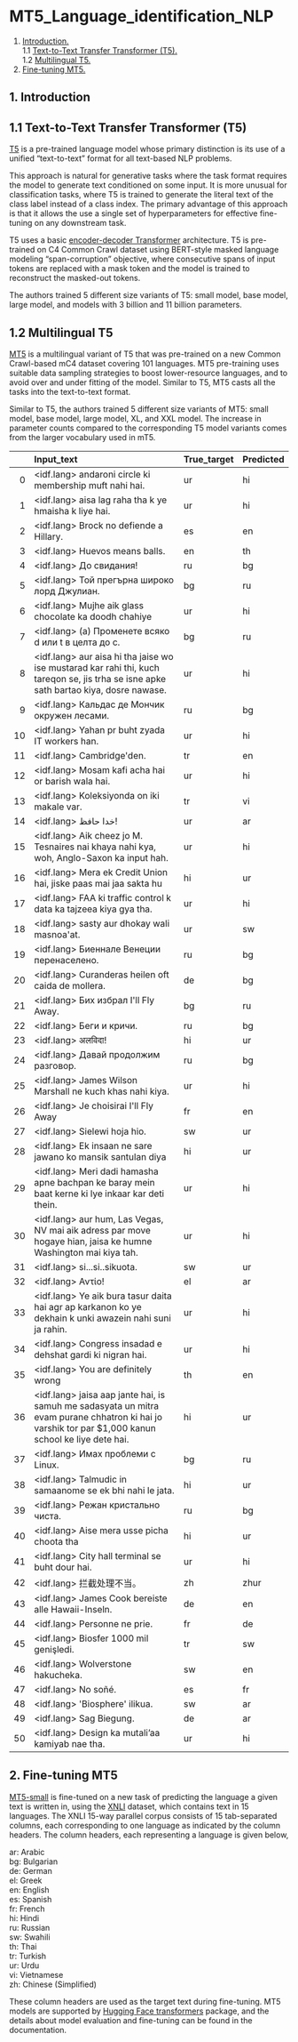 # MT5_Language_identification_NLP

1. [ Introduction. ](#intro)<br />
     1.1 [ Text-to-Text Transfer Transformer (T5). ](#t5)<br />
     1.2 [ Multilingual T5. ](#mt5)
3. [ Fine-tuning MT5. ](#finetune)

<a name="intro"></a>
## 1. Introduction

<a name="t5"></a>
## 1.1 Text-to-Text Transfer Transformer (T5)

[T5](https://arxiv.org/pdf/1910.10683.pdf) is a pre-trained language model whose primary distinction is its use of a unified “text-to-text” format for all text-based NLP problems. 

This approach is natural for generative tasks where the task format requires the model to generate text conditioned on some input. It is more unusual for classification tasks, where T5 is trained to generate the literal text of the class label instead of a class index. The primary advantage of this approach is that it allows the use a single set of hyperparameters for effective fine-tuning on any downstream task.

T5 uses a basic [encoder-decoder Transformer](https://arxiv.org/pdf/1706.03762.pdf) architecture. T5 is pre-trained on C4 Common Crawl dataset using BERT-style masked language modeling “span-corruption” objective, where consecutive spans of input tokens are replaced with a mask token and the model is trained to reconstruct the masked-out tokens.

The authors trained 5 different size variants of T5: small model, base model, large model, and models with 3 billion and 11 billion parameters.

<a name="mt5"></a>
## 1.2 Multilingual T5

[MT5](https://arxiv.org/pdf/2010.11934.pdf) is a multilingual variant of T5 that was pre-trained on a new Common Crawl-based mC4 dataset covering 101 languages. MT5 pre-training uses suitable data sampling strategies to boost lower-resource languages, and to avoid over and under fitting of the model. Similar to T5, MT5 casts all the tasks into the text-to-text format.

Similar to T5, the authors trained 5 different size variants of MT5: small model, base model, large model, XL, and XXL model. The increase in parameter counts compared to the corresponding T5 model variants comes from the larger vocabulary used in mT5.

|    | Input_text                                                                                                                                          | True_target   | Predicted   |
|---:|:----------------------------------------------------------------------------------------------------------------------------------------------------|:--------------|:------------|
|  0 | <idf.lang> andaroni circle ki membership muft nahi hai.                                                                                             | ur            | hi          |
|  1 | <idf.lang> aisa lag raha tha k ye hmaisha k liye hai.                                                                                               | ur            | hi          |
|  2 | <idf.lang> Brock no defiende a Hillary.                                                                                                             | es            | en          |
|  3 | <idf.lang> Huevos means balls.                                                                                                                      | en            | th          |
|  4 | <idf.lang> До свидания!                                                                                                                             | ru            | bg          |
|  5 | <idf.lang> Той прегърна широко лорд Джулиан.                                                                                                        | bg            | ru          |
|  6 | <idf.lang> Mujhe aik glass chocolate ka doodh chahiye                                                                                               | ur            | hi          |
|  7 | <idf.lang> (a) Променете всяко d или t в целта до c.                                                                                                | bg            | ru          |
|  8 | <idf.lang> aur aisa hi tha jaise wo ise mustarad kar rahi thi, kuch tareqon se, jis trha se isne apke sath bartao kiya, dosre nawase.               | ur            | hi          |
|  9 | <idf.lang> Кальдас де Мончик окружен лесами.                                                                                                        | ru            | bg          |
| 10 | <idf.lang> Yahan pr buht zyada IT workers han.                                                                                                      | ur            | hi          |
| 11 | <idf.lang> Cambridge'den.                                                                                                                           | tr            | en          |
| 12 | <idf.lang> Mosam kafi acha hai or barish wala hai.                                                                                                  | ur            | hi          |
| 13 | <idf.lang> Koleksiyonda on iki makale var.                                                                                                          | tr            | vi          |
| 14 | <idf.lang> خدا حافظ!                                                                                                                                | ur            | ar          |
| 15 | <idf.lang> Aik cheez jo M. Tesnaires nai khaya nahi kya, woh, Anglo-Saxon ka input hah.                                                             | ur            | hi          |
| 16 | <idf.lang> Mera ek Credit Union hai, jiske paas mai jaa sakta hu                                                                                    | hi            | ur          |
| 17 | <idf.lang> FAA ki traffic control k data ka tajzeea kiya gya tha.                                                                                   | ur            | hi          |
| 18 | <idf.lang> sasty aur dhokay wali masnoa'at.                                                                                                         | ur            | sw          |
| 19 | <idf.lang> Биеннале Венеции перенаселено.                                                                                                           | ru            | bg          |
| 20 | <idf.lang> Curanderas heilen oft caida de mollera.                                                                                                  | de            | bg          |
| 21 | <idf.lang> Бих избрал  I'll Fly Away.                                                                                                               | bg            | ru          |
| 22 | <idf.lang> Беги и кричи.                                                                                                                            | ru            | bg          |
| 23 | <idf.lang> अलविदा!                                                                                                                                  | hi            | ur          |
| 24 | <idf.lang> Давай продолжим разговор.                                                                                                                | ru            | bg          |
| 25 | <idf.lang> James Wilson Marshall ne kuch khas nahi kiya.                                                                                            | ur            | hi          |
| 26 | <idf.lang> Je choisirai I'll Fly Away                                                                                                               | fr            | en          |
| 27 | <idf.lang> Sielewi hoja hio.                                                                                                                        | sw            | ur          |
| 28 | <idf.lang> Ek insaan ne sare jawano ko mansik santulan diya                                                                                         | hi            | ur          |
| 29 | <idf.lang> Meri dadi hamasha apne bachpan ke baray mein baat kerne ki lye inkaar kar deti thein.                                                    | ur            | hi          |
| 30 | <idf.lang> aur hum, Las Vegas, NV mai aik adress par move hogaye hian, jaisa ke humne Washington mai kiya tah.                                      | ur            | hi          |
| 31 | <idf.lang> si...si..sikuota.                                                                                                                        | sw            | ur          |
| 32 | <idf.lang> Αντίο!                                                                                                                                   | el            | ar          |
| 33 | <idf.lang> Ye aik bura tasur daita hai agr ap karkanon ko ye dekhain k unki awazein nahi suni ja rahin.                                             | ur            | hi          |
| 34 | <idf.lang> Congress insadad e dehshat gardi ki nigran hai.                                                                                          | ur            | hi          |
| 35 | <idf.lang> You are definitely wrong                                                                                                                 | th            | en          |
| 36 | <idf.lang> jaisa aap jante hai, is samuh me sadasyata un mitra evam purane chhatron ki hai jo varshik tor par $1,000 kanun school ke liye dete hai. | hi            | ur          |
| 37 | <idf.lang> Имах проблеми с Linux.                                                                                                                   | bg            | ru          |
| 38 | <idf.lang> Talmudic in samaanome se ek bhi nahi le jata.                                                                                            | hi            | ur          |
| 39 | <idf.lang> Режан кристально чиста.                                                                                                                  | ru            | bg          |
| 40 | <idf.lang> Aise mera usse picha choota tha                                                                                                          | hi            | ur          |
| 41 | <idf.lang> City hall terminal se buht dour hai.                                                                                                     | ur            | hi          |         |
| 42 | <idf.lang> 拦截处理不当。                                                                                                                            | zh            | zhur          |
| 43 | <idf.lang> James Cook bereiste alle Hawaii-Inseln.                                                                                                  | de            | en          |
| 44 | <idf.lang> Personne ne prie.                                                                                                                        | fr            | de          |
| 45 | <idf.lang> Biosfer 1000 mil genişledi.                                                                                                              | tr            | sw          |
| 46 | <idf.lang> Wolverstone hakucheka.                                                                                                                   | sw            | en          |
| 47 | <idf.lang> No soñé.                                                                                                                                 | es            | fr          |
| 48 | <idf.lang> 'Biosphere' ilikua.                                                                                                                      | sw            | ar          |
| 49 | <idf.lang> Sag Biegung.                                                                                                                             | de            | ar          |
| 50 | <idf.lang> Design ka mutali’aa kamiyab nae tha.                                                                                                     | ur            | hi          |

<a name="finetune"></a>
## 2. Fine-tuning MT5

[MT5-small](https://console.cloud.google.com/storage/browser/t5-data/pretrained_models/mt5/small?pli=1) is fine-tuned on a new task of predicting the language a given text is written in, using the [XNLI](https://github.com/facebookresearch/XNLI) dataset, which contains text in 15 languages. The XNLI 15-way parallel corpus consists of 15 tab-separated columns, each corresponding to one language as indicated by the column headers. The column headers, each representing a language is given below,

ar: Arabic<br />
bg: Bulgarian<br />
de: German<br />
el: Greek<br />
en: English<br />
es: Spanish<br />
fr: French<br />
hi: Hindi<br />
ru: Russian<br />
sw: Swahili<br />
th: Thai<br />
tr: Turkish<br />
ur: Urdu<br />
vi: Vietnamese<br />
zh: Chinese (Simplified)<br />

These column headers are used as the target text during fine-tuning. MT5 models are supported by [Hugging Face transformers](https://huggingface.co/transformers/model_doc/mt5.html) package, and the details about model evaluation and fine-tuning can be found in the documentation.
